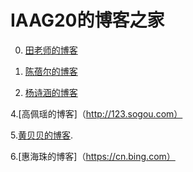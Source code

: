 # IAAG20的博客之家

0. [田老师的博客](http://www.xrlab.org)

2. [陈蓓尔的博客](http://www.baidu.com)

3. [杨诗涵的博客](https://weibo.com)









4.[高佩瑶的博客]（http://123.sogou.com）

5.[黄贝贝的博客](https://beibhuang.github.io/).

6.[惠海珠的博客]（https://cn.bing.com）
